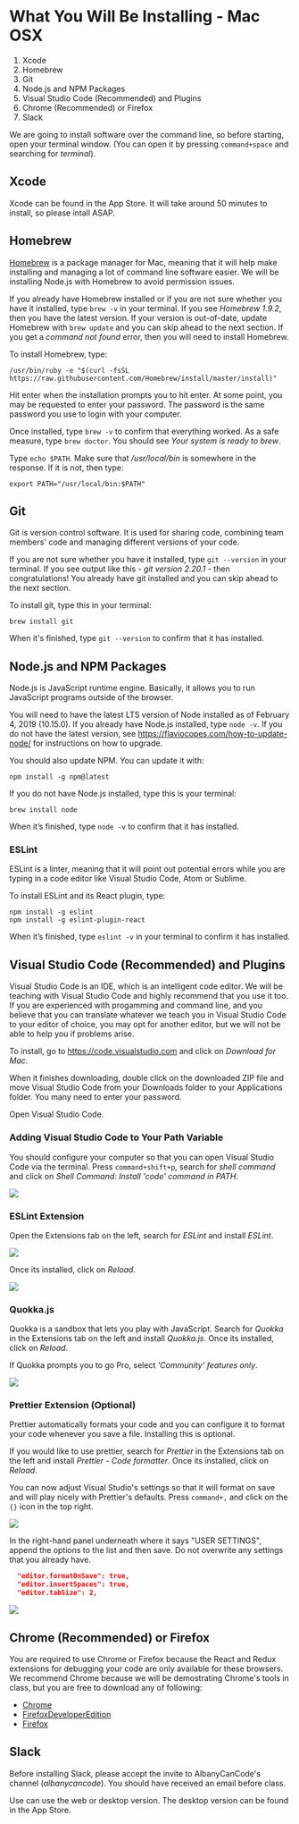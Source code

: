 # What You Will Be Installing - Mac OSX

1. Xcode
2. Homebrew
3. Git
4. Node.js and NPM Packages
5. Visual Studio Code (Recommended) and Plugins
6. Chrome (Recommended) or Firefox
7. Slack

We are going to install software over the command line, so before starting, open your terminal window. (You can open it by pressing `command+space` and searching for _terminal_).

## Xcode

Xcode can be found in the App Store. It will take around 50 minutes to install, so please intall ASAP.

## Homebrew

[Homebrew](https://brew.sh/) is a package manager for Mac, meaning that it will help make installing and managing a lot of command line software easier. We will be installing Node.js with Homebrew to avoid permission issues.

If you already have Homebrew installed or if you are not sure whether you have it installed, type `brew -v` in your terminal. If you see _Homebrew 1.9.2_, then you have the latest version. If your version is out-of-date, update Homebrew with `brew update` and you can skip ahead to the next section. If you get a _command not found_ error, then you will need to install Homebrew.

To install Homebrew, type:

```shell
/usr/bin/ruby -e "$(curl -fsSL https://raw.githubusercontent.com/Homebrew/install/master/install)"
```

Hit enter when the installation prompts you to hit enter. At some point, you may be requested to enter your password. The password is the same password you use to login with your computer.

Once installed, type `brew -v` to confirm that everything worked. As a safe measure, type `brew doctor`. You should see _Your system is ready to brew_.

Type `echo $PATH`. Make sure that _/usr/local/bin_ is somewhere in the response. If it is not, then type:

```shell
export PATH="/usr/local/bin:$PATH"
```

## Git

Git is version control software. It is used for sharing code, combining team members' code and managing different versions of your code.

If you are not sure whether you have it installed, type `git --version` in your terminal. If you see output like this - _git version 2.20.1_ - then congratulations! You already have git installed and you can skip ahead to the next section.

To install git, type this in your terminal:

```shell
brew install git
```

When it's finished, type `git --version` to confirm that it has installed.

## Node.js and NPM Packages

Node.js is JavaScript runtime engine. Basically, it allows you to run JavaScript programs outside of the browser.

You will need to have the latest LTS version of Node installed as of February 4, 2019 (10.15.0). If you already have Node.js installed, type `node -v`. If you do not have the latest version, see https://flaviocopes.com/how-to-update-node/ for instructions on how to upgrade.

You should also update NPM. You can update it with:

```shell
npm install -g npm@latest
```

If you do not have Node.js installed, type this is your terminal:

```shell
brew install node
```

When it’s finished, type `node -v` to confirm that it has installed.

### ESLint

ESLint is a linter, meaning that it will point out potential errors while you are typing in a code editor like Visual Studio Code, Atom or Sublime.

To install ESLint and its React plugin, type:

```shell
npm install -g eslint
npm install -g eslint-plugin-react
```

When it’s finished, type `eslint -v` in your terminal to confirm it has installed.

## Visual Studio Code (Recommended) and Plugins

Visual Studio Code is an IDE, which is an intelligent code editor. We will be teaching with Visual Studio Code and highly recommend that you use it too. If you are experienced with progamming and command line, and you believe that you can translate whatever we teach you in Visual Studio Code to your editor of choice, you may opt for another editor, but we will not be able to help you if problems arise.

To install, go to https://code.visualstudio.com and click on _Download for Mac_.

When it finishes downloading, double click on the downloaded ZIP file and move Visual Studio Code from your Downloads folder to your Applications folder. You many need to enter your password.

Open Visual Studio Code.

### Adding Visual Studio Code to Your Path Variable

You should configure your computer so that you can open Visual Studio Code via the terminal. Press `command+shift+p`, search for _shell command_ and click on _Shell Command: Install 'code' command in PATH_.

![](install-screens/vscode-mac-path.png)

### ESLint Extension

Open the Extensions tab on the left, search for _ESLint_ and install _ESLint_.

![](install-screens/vscode-eslint.png)

Once its installed, click on _Reload_.

![](install-screens/vscode-eslint-reload.png)

### Quokka.js

Quokka is a sandbox that lets you play with JavaScript. Search for _Quokka_ in the Extensions tab on the left and install _Quokka.js_. Once its installed, click on _Reload_.

If Quokka prompts you to go Pro, select _'Community' features only_.

![](install-screens/vscode-quokka-prompt.png)

### Prettier Extension (Optional)

Prettier automatically formats your code and you can configure it to format your code whenever you save a file. Installing this is optional.

If you would like to use prettier, search for _Prettier_ in the Extensions tab on the left and install _Prettier - Code formatter_. Once its installed, click on _Reload_.

You can now adjust Visual Studio's settings so that it will format on save and will play nicely with Prettier's defaults. Press `command+,` and click on the `{}` icon in the top right.

![](install-screens/settings-icon.png)

In the right-hand panel underneath where it says "USER SETTINGS", append the options to the list and then save. Do not overwrite any settings that you already have.

```json
  "editor.formatOnSave": true,
  "editor.insertSpaces": true,
  "editor.tabSize": 2,
```

![](install-screens/prettier-settings.png)

## Chrome (Recommended) or Firefox

You are required to use Chrome or Firefox because the React and Redux extensions for debugging your code are only available for these browsers. We recommend Chrome because we will be demostrating Chrome's tools in class, but you are free to download any of following:

- [Chrome](https://www.google.com/chrome/)
- [FirefoxDeveloperEdition](https://www.mozilla.org/en-US/firefox/developer/)
- [Firefox](https://www.mozilla.org/en-US/firefox/)

## Slack

Before installing Slack, please accept the invite to AlbanyCanCode's channel (_albanycancode_). You should have received an email before class.

Use can use the web or desktop version. The desktop version can be found in the App Store.

